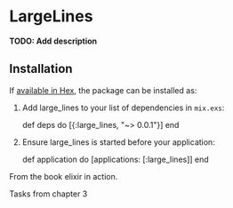 # LargeLines

**TODO: Add description**

## Installation

If [available in Hex](https://hex.pm/docs/publish), the package can be installed as:

  1. Add large_lines to your list of dependencies in `mix.exs`:

        def deps do
          [{:large_lines, "~> 0.0.1"}]
        end

  2. Ensure large_lines is started before your application:

        def application do
          [applications: [:large_lines]]
        end

From the book elixir in action.

Tasks from chapter 3
